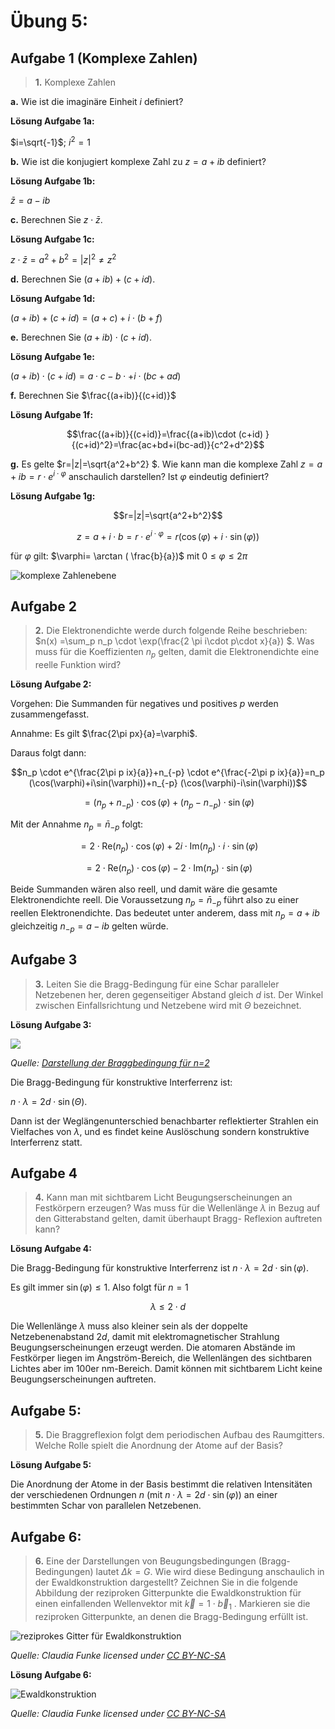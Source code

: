 <!--
author:   Claudia Funke

email:    claudia.funke@physik.tu-freiberg.de

version:  0.0.1

language: de

narrator: Deutsch Female

comment:  Struktur der Materie Übung 5, Komplexe Zahlen

import: https://raw.githubusercontent.com/liaTemplates/KekuleJS/master/README.md

-->




# Übung 5: 


## Aufgabe 1 (Komplexe Zahlen)
> __1.__ Komplexe Zahlen

__a.__  Wie ist die imaginäre Einheit $i$ definiert?

**Lösung Aufgabe 1a:**

$i=\sqrt{-1}$; $i^2=1$


__b.__  Wie ist die konjugiert komplexe  Zahl zu $z=a+ib$ definiert?

**Lösung Aufgabe 1b:**

$\bar{z}=a-ib$ 

__c.__  Berechnen Sie $z\cdot \bar{z}$.

**Lösung Aufgabe 1c:**

$z\cdot \bar{z}=a^2+b^2=|z|^2 \ne z^2$

__d.__  Berechnen Sie $(a+ib)+(c+id)$.

**Lösung Aufgabe 1d:**

$(a+ib)+(c+id)=(a+c)+i\cdot(b+f)$


__e.__  Berechnen Sie $(a+ib)\cdot(c+id)$.


**Lösung Aufgabe 1e:**

$(a+ib)\cdot(c+id)=a\cdot c -b \cdot +i\cdot (bc+ad)$




__f.__  Berechnen Sie $\frac{(a+ib)}{(c+id)}$

**Lösung Aufgabe 1f:**


 $$\frac{(a+ib)}{(c+id)}=\frac{(a+ib)\cdot (c+id) }{(c+id)^2}=\frac{ac+bd+i(bc-ad)}{c^2+d^2}$$


__g.__  Es gelte $r=|z|=\sqrt{a^2+b^2} $. Wie kann man die komplexe Zahl $z=a+ib=r\cdot e^{i\cdot \varphi}$ anschaulich darstellen? Ist $\varphi$ eindeutig definiert?

**Lösung Aufgabe 1g:**

$$r=|z|=\sqrt{a^2+b^2}$$

$$z=a+i\cdot b=r\cdot e^{i\cdot \varphi}=r(\cos(\varphi)+i\cdot \sin(\varphi) )$$

für $\varphi$ gilt: $\varphi= \arctan  ( \frac{b}{a})$ mit $0 \le \varphi \le 2\pi$

![komplexe Zahlenebene](media/imaginaereZahl.png)

## Aufgabe 2


> __2.__ Die Elektronendichte werde durch folgende Reihe beschrieben: $n(x) =\sum_p n_p \cdot \exp(\frac{2 \pi i\cdot p\cdot x}{a}) $. Was muss für die Koeffizienten $n_p$ gelten, damit die Elektronendichte eine reelle Funktion wird? 

**Lösung Aufgabe 2:**

Vorgehen: Die Summanden für negatives und positives $p$ werden zusammengefasst. 

Annahme: Es gilt  $\frac{2\pi px}{a}=\varphi$.

Daraus folgt dann:

$$n_p \cdot e^{\frac{2\pi p ix}{a}}+n_{-p} \cdot e^{\frac{-2\pi p ix}{a}}=n_p (\cos(\varphi)+i\sin(\varphi))+n_{-p} (\cos(\varphi)-i\sin(\varphi))$$

$$=(n_p+n_{-p})\cdot \cos(\varphi)+ (n_p-n_{-p}) \cdot \sin(\varphi)$$

Mit der Annahme  $n_p=\bar{n}_{-p}$ folgt:

$$=2\cdot \mathrm{Re}(n_p) \cdot \cos(\varphi)+ 2i \cdot \mathrm{Im}(n_p) \cdot i \cdot\sin(\varphi)$$

$$=2\cdot \mathrm{Re}(n_p) \cdot \cos(\varphi)- 2 \cdot  \mathrm{Im}(n_p)  \cdot\sin(\varphi)$$

Beide Summanden wären also reell, und damit wäre die gesamte Elektronendichte reell. Die Voraussetzung $n_p=\bar{n}_{-p}$ führt also zu einer reellen Elektronendichte. 
Das bedeutet unter anderem,  dass mit  $n_p=a+ib$ gleichzeitig $n_{-p}=a-ib$ gelten würde. 


## Aufgabe 3
>__3.__ Leiten Sie die Bragg-Bedingung für eine Schar paralleler Netzebenen her, deren gegenseitiger Abstand gleich $d$ ist. Der Winkel zwischen Einfallsrichtung und Netzebene wird mit $\Theta$ bezeichnet. 



**Lösung Aufgabe 3:**

![](https://virtuelle-experimente.de/bilder/elektronenbeugung/Bragg-Bedingung.png)

*Quelle: [Darstellung der Braggbedingung für n=2](https://virtuelle-experimente.de/elektronenbeugung/einfuehrung/bragg-bedingung.php)*

Die Bragg-Bedingung für konstruktive Interferrenz ist:

$n\cdot \lambda =2d\cdot \sin (\Theta)$.

Dann ist der Weglängenunterschied benachbarter reflektierter Strahlen ein Vielfaches von $\lambda$, und es findet keine Auslöschung sondern konstruktive Interferrenz statt.


## Aufgabe 4
>__4.__  Kann man mit sichtbarem Licht Beugungserscheinungen an Festkörpern erzeugen? Was muss für die Wellenlänge $\lambda$ in Bezug auf den Gitterabstand gelten, damit überhaupt Bragg- Reflexion auftreten kann?


**Lösung Aufgabe 4:**


Die Bragg-Bedingung für konstruktive Interferrenz ist 
$n\cdot \lambda =2d\cdot \sin (\varphi)$. 

Es gilt immer 
$\sin (\varphi) \le 1$. Also folgt für $n=1$ 

$$\lambda \le 2\cdot d $$

Die Wellenlänge $\lambda$ muss also kleiner sein als der doppelte Netzebenenabstand $2d$, damit mit elektromagnetischer Strahlung Beugungserscheinungen erzeugt werden. Die atomaren Abstände im Festkörper liegen im Angström-Bereich, die Wellenlängen des sichtbaren Lichtes aber im 100er nm-Bereich. Damit können mit sichtbarem Licht keine Beugungserscheinungen auftreten.


## Aufgabe 5:
>__5.__ Die Braggreflexion folgt dem periodischen Aufbau des Raumgitters. Welche Rolle spielt die Anordnung der Atome auf der Basis?


**Lösung Aufgabe 5:**

Die Anordnung der Atome in der Basis bestimmt die relativen Intensitäten der verschiedenen Ordnungen $n$ (mit $n\cdot \lambda =2d\cdot \sin (\varphi)$) an einer bestimmten Schar von parallelen Netzebenen.

## Aufgabe 6:


>__6.__ Eine der Darstellungen von Beugungsbedingungen (Bragg-Bedingungen) lautet $\Delta k=G$. Wie wird diese Bedingung anschaulich in der Ewaldkonstruktion dargestellt? Zeichnen Sie in die folgende Abbildung der reziproken Gitterpunkte die Ewaldkonstruktion für einen einfallenden Wellenvektor mit $\vec{k}=1\cdot \vec{b}_1$  . Markieren sie die reziproken Gitterpunkte, an denen die Bragg-Bedingung erfüllt ist.

![reziprokes Gitter für Ewaldkonstruktion](media/VorlageEwaldkonstruktion.png)

*Quelle:  Claudia Funke licensed under [CC BY-NC-SA ](https://creativecommons.org/licenses/by-nc-sa/4.0/)*

**Lösung Aufgabe 6:**

![Ewaldkonstruktion](media/Ewaldkonstruktion.png)

*Quelle:  Claudia Funke licensed under [CC BY-NC-SA ](https://creativecommons.org/licenses/by-nc-sa/4.0/)*



